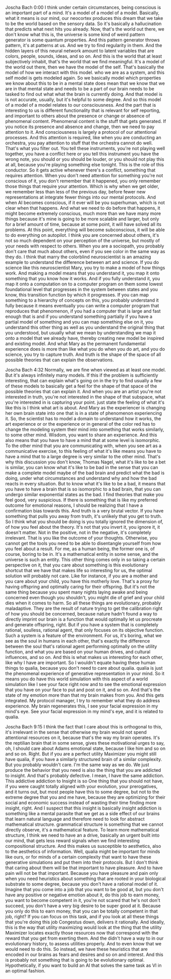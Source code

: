 Joscha Bach 0:00
I think under certain circumstances, being conscious is an important part of a mind. It's a model of a model of a model. Basically, what it means is our mind, our neocortex produces this dream that we take to be the world based on the sensory data. So it's basically a hallucination that predicts what next hits you already. Now, that's the world out there, we don't know what this is, the universe is some kind of weird pattern generator is some quantum properties. And this pattern generator throws pattern, it's at patterns at us. And we try to find regularity in them. And the hidden layers of this neural network amount to latent variables that are colors, people, sounds, ideas, and so on. And this is the world that at least subjectively inhabit, that's the world that we find meaningful. It's a model of the world out there, then we have the model of the self. That's basically the model of how we interact with this model. who we are as a system, and this self model is gets modeled again. So we basically model which properties we know about this to be in a mental state does mean that we know that we are in that mental state and needs to be a part of our brain needs to be tasked to find out what what the brain is currently doing. And that model is is not accurate, usually, but it's helpful to some degree. And so this model of a model of a model relates to our consciousness. And the part that is interesting to us is different functionality that is relevant for self reporting, and important to others about the presence or change or absence of phenomenal content. Phenomenal content is the stuff that gets generated. If you notice its presence and absence and change, then we need to pay attention to it. And consciousness is largely a protocol of our attentional processes. And this attention is required, like when you are conducting an orchestra, you pay attention to stuff that the orchestra cannot do well. That's what you filter out. You tell these instruments, you're not playing well together, you have a conflict here or you tell this instrument you have the wrong note, you should or you should be louder, or you should not play this at all, because you're playing something else tonight. This is the role of this conductor. So it gets active whenever there's a conflict, something that requires attention. When you don't need attention for something you're not conscious of it, you don't remember that it happened, you only remember those things that require your attention. Which is why when we get older, we remember less than less of the previous day, before fewer new representations at integrate fewer things into our mental protocols. And when AI becomes conscious, if it ever will be you superhuman, which is not clear when that happens. And what we need to do before that happens, it might become extremely conscious, much more than we have many more things because it's mine is going to be more scalable and larger, but only for a brief amount of time, because at some point, it will have solved all its problems. At this point, everything will become subconscious, it will be able to do everything on autopilot. I think you are concerned about others, it's not so much dependent on your perception of the universe, but mostly of your needs with respect to others. When you are a sociopath, you probably don't care that much about others, even if you see color in the same way as they do. I think that marry the colorblind neuroscientist is an amazing example to understand the difference between art and science. If you do science like this neuroscientist Mary, you try to make a model of how things work. And making a model means that you understand it, you map it onto something that you know how it works. And if you fully understand it, you map it onto a computation on to a computer program on them some lowest foundational level that progresses in the system between states and you know, this transition function by which it progresses. If you can map something to a hierarchy of concepts on this, you probably understand it fully because it means eventually you can write a computer program that reproduces that phenomenon, if you had a computer that is large and fast enough that is and if you understand something partially if you have a partial model of something and you can map something else on it, you understand this other thing as well as you understand the original thing that you understood, but usually what we mean by understanding we map it onto a model that we already have, thereby creating new model be inspired and existing model. And what Mary as the permanent fundamental experience does is more than like what you do when you do art, and you do science, you try to capture truth. And truth is the shape of the space of all possible theories that can explain the observations.

Joscha Bach 4:32
Normally, we are fine when viewed as at least one model. But it's always infinitely many models. If this if the problem is sufficiently interesting, that can explain what's going on in the try to find usually a few of these models to basically get a feel for the shape of that space of the possible theories that can explain it. And when you are an artist you're not interested in truth, you're not interested in the shape of that subspace, what you're interested in is capturing your point. just state the feeling of what it's like this is I think what art is about. And Mary as the experiencer is changing her own brain state into one that is in a state of phenomenon experiencing it. So, the scientist has to model a domain to understand how it works, the art experience or or the experience or in general of the color red has to change the modeling system their mind into something that works similarly, to some other mind. Wisdom, you want to share an experience. And this also means that you have to have a mind that at some level is isomorphic. To the other mind that you are communicating with, when you see art as a communicative exercise, to this feeling of what it's like means you have to have a mind that to a large degree is very similar to the other mind. That's why this discussion you don't know, Thomas Nagel, what it's like to be a bet is similar, you can know what it's like to be bad in the sense that you can make a complete model maybe of the bad brain and predict what the bad is doing, under what circumstances and understand why and how the bad reacts in every situation. But to know what it's like to be a bad, it means that you have to have a brain that is so isomorphic to a bad brain, that you can undergo similar exponential states as the bad. I find theories that make you feel good, very suspicious. If there is something that is like my preferred outcome for emotional reasons, I should be realizing that I have a confirmation bias towards this. And truth is a very brutal vector. If you have something that pulls you away from truth, it's unlikely that you get to truth. So I think what you should be doing is you totally ignored the dimension of, of how you feel about the theory. It's not that you invert it, you ignore it, it doesn't matter. Not in the positive, not in the negative, it's completely irrelevant. That is you like the outcome of your thoughts. Otherwise, you cannot get the tools you need to be able to disentangle yourself from how you feel about a result. For me, as a human being, the former one is, of course, boring to be in. It's a mathematical entity in some sense, and the universe is such an entity. This other thing comes only in so taking a certain perspective on it, that you care about something is this evolutionary shortcut that we have that makes life so interesting for us, the optimal solution will probably not care. Like for instance, if you are a mother and you care about your child, you have this motherly love. That's a proxy for having offspring and optimally caring for their offspring. But it's not the same thing because you spent many nights laying awake and being concerned even though you shouldn't, you might die of grief and your child dies when it comes to harm. So all these things are evolutionary, probably maladaptive. They are the result of nature trying to get the calibration right of how you should be concerned, because nature hadn't found a way to directly imprint our brain is a function that would optimally let us procreate and generate offspring, right. But if you have a system that is completely rational, soulless, rational agent, that only focuses on its objective function. Such a system is a feature of the environment. For us, it's boring, what we see as the soul in humans in each other, that's exactly the difference between the soul that's rational agent performing optimally on the utility function, and what you are based on your human drives, and cultural influences, and so on. And this is what makes us interesting for each other, like why I have are important. So I wouldn't equate having these human things to qualia, because you don't need to care about qualia. qualia is just the phenomenal experience of generative representation in your mind. So it means you do have this world simulation with this aspect of a world simulation like I see your face right now and to see the emotional expression that you have on your face to put and post on it, and so on. And that's the state of my emotion more than that my brain makes from you. And this gets integrated. My protocol manager, I try to remember what they do address experience. My brain regenerates this, I see your facial expression in my mind's eye. See your facial expression in my mind's eye, and it is related to qualia.

Joscha Bach 9:15
I think the fact that I care about this is orthogonal to this, it's irrelevant in the sense that otherwise my brain would not spend attentional resources on it, because that's the way my brain operates. It's the reptilian brain that in some sense, gives these motivational urges to say, oh, I should care about Adams emotional state, because I like him and so on and so on. Right. But if you are a perfect utility Maximizer you might still have qualia, if you have a similarly structured brain of a similar complexity. But you probably wouldn't care. I'm the same way as we do. We just produce the behavior that you need is also the thing that you are addicted to insight. And that's probably defective. I mean, I have the same addiction. This addictive addiction to Insight is so One thing that you should not have, if you were caught totally aligned with your evolution, your prerogatives, and it turns out, but most people have this to some degree, but not to the extreme degree that you and me have, because they are optimizing for their social and economic success instead of wasting their time finding more insight, right. And I suspect that this insight is basically insight addiction is something like a mental parasite that we get as a side effect of our brains that learn natural language and therefore need to look for abstract mathematical structure. grammatical structure is something that we cannot directly observe, it's a mathematical feature. To learn more mathematical structure, I think we need to have an a drive, basically an urgent built into our mind, that gets less reward signals when we find interesting compositional structure. And this makes us susceptible to aesthetics, also to the aesthetics of information. Well, qualia might be important for minds like ours, or for minds of a certain complexity that want to have these generative simulations and put them into their protocols. But I don't think that caring about them will be that important to have pleasure. And to have pain will not be that important. Because you have pleasure and pain only when you need heuristics about something that are rooted in your biological substrate to some degree, because you don't have a rational model of it. Imagine that you come into a job that you want to be good at, but you don't have any positive or negative emotion about it, do this job to earn money, you want to become competent in it, you're not scared that he's not don't succeed, you don't have a very big desire to be super good at it. Because you only do this to earn money, that you can be totally competent in that job, right? If you can focus on this task, and if you look at all these things that you're doing this job Congestus down, delivers it rationally. And ideally, this is the way that utility maximizing would look at the thing that the utility Maximizer locates exactly those resources now that correspond with the reward that you get from exerting them. And the didn't have a way to in our evolutionary history, to assess utilities properly. And to even know that we would need to do this. So instead, we have these heuristics that are encoded in our brains as fears and desires and so on and interest. And this is probably not something that is going to be evolutionary optimal. Hypothetically, if you want to build an AI that solves the same task as VI in an optimal fashion.
